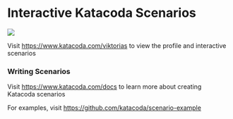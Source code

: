 # Interactive Katacoda Scenarios

[![](http://shields.katacoda.com/katacoda/viktorias/count.svg)](https://www.katacoda.com/viktorias "Get your profile on Katacoda.com")

Visit https://www.katacoda.com/viktorias to view the profile and interactive scenarios

### Writing Scenarios
Visit https://www.katacoda.com/docs to learn more about creating Katacoda scenarios

For examples, visit https://github.com/katacoda/scenario-example
